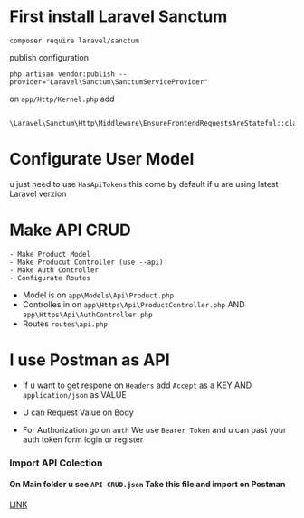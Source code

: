# First install Laravel Sanctum

```
composer require laravel/sanctum
```

publish configuration

```
php artisan vendor:publish --provider="Laravel\Sanctum\SanctumServiceProvider"
```

on `app/Http/Kernel.php` add

```
  \Laravel\Sanctum\Http\Middleware\EnsureFrontendRequestsAreStateful::class,
```

# Configurate User Model

u just need to use `HasApiTokens` this come by default if u are using latest Laravel verzion

# Make API CRUD

    - Make Product Model
    - Make Producut Controller (use --api)
    - Make Auth Controller
    - Configurate Routes

- Model is on `app\Models\Api\Product.php`
- Controlles in on `app\Https\Api\ProductController.php` AND `app\Https\Api\AuthController.php`
- Routes `routes\api.php`

# I use Postman as API

- If u want to get respone on `Headers` add
  `Accept` as a KEY AND
  `application/json` as VALUE

- U can Request Value on Body

- For Authorization go on `auth`
  We use `Bearer Token` and u can past your auth token form login or register

### Import API Colection

#### On Main folder u see `API CRUD.json` Take this file and import on Postman

[LINK](https://github.com/AlpetGexha/Code-Leason/tree/main/Laravel/Rest-API-Sanctum)
